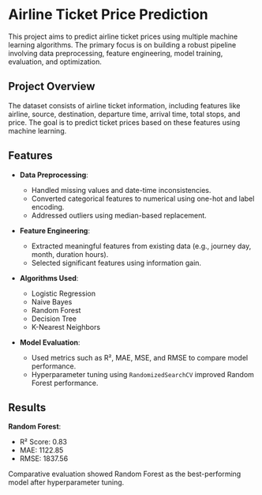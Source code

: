 
# Airline Ticket Price Prediction

This project aims to predict airline ticket prices using multiple machine learning algorithms. The primary focus is on building a robust pipeline involving data preprocessing, feature engineering, model training, evaluation, and optimization.

## Project Overview

The dataset consists of airline ticket information, including features like airline, source, destination, departure time, arrival time, total stops, and price. The goal is to predict ticket prices based on these features using machine learning.

## Features

- **Data Preprocessing**:
  - Handled missing values and date-time inconsistencies.
  - Converted categorical features to numerical using one-hot and label encoding.
  - Addressed outliers using median-based replacement.

- **Feature Engineering**:
  - Extracted meaningful features from existing data (e.g., journey day, month, duration hours).
  - Selected significant features using information gain.

- **Algorithms Used**:
  - Logistic Regression
  - Naive Bayes
  - Random Forest
  - Decision Tree
  - K-Nearest Neighbors

- **Model Evaluation**:
  - Used metrics such as R², MAE, MSE, and RMSE to compare model performance.
  - Hyperparameter tuning using `RandomizedSearchCV` improved Random Forest performance.

## Results

**Random Forest**:
- R² Score: 0.83
- MAE: 1122.85
- RMSE: 1837.56

Comparative evaluation showed Random Forest as the best-performing model after hyperparameter tuning.

